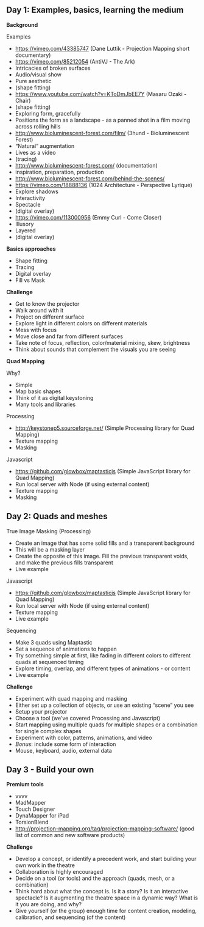 Day 1: Examples, basics, learning the medium
--------------------------------------------

**Background**

Examples

 - https://vimeo.com/43385747 (Dane Luttik - Projection Mapping short documentary) 
 - https://vimeo.com/85212054 (AntiVJ - The Ark)
 - Intricacies of broken surfaces
 - Audio/visual show
 - Pure aesthetic
 - (shape fitting)
 - https://www.youtube.com/watch?v=KToDmJbEE7Y (Masaru Ozaki - Chair)
 - (shape fitting)
 - Exploring form, gracefully
 - Positions the form as a landscape - as a panned shot in a film moving across rolling hills
 - http://www.bioluminescent-forest.com/film/ (3hund - Bioluminescent Forest)
 - “Natural” augmentation
 - Lives as a video
 - (tracing)
 - http://www.bioluminescent-forest.com/ (documentation)
 - inspiration, preparation, production
 - http://www.bioluminescent-forest.com/behind-the-scenes/
 - https://vimeo.com/18888136 (1024 Architecture - Perspective Lyrique)
 - Explore shadows
 - Interactivity
 - Spectacle
 - (digital overlay)
 - https://vimeo.com/113000956 (Emmy Curl - Come Closer)
 - Illusory
 - Layered
 - (digital overlay)

**Basics approaches**

 - Shape fitting
 - Tracing
 - Digital overlay
 - Fill vs Mask

**Challenge**

 - Get to know the projector
 - Walk around with it
 - Project on different surface
 - Explore light in different colors on different materials
 - Mess with focus
 - Move close and far from different surfaces
 - Take note of focus, reflection, color/material mixing, skew, brightness
 - Think about sounds that complement the visuals you are seeing

**Quad Mapping**

Why?
 
 - Simple
 - Map basic shapes
 - Think of it as digital keystoning
 - Many tools and libraries

Processing

 - http://keystonep5.sourceforge.net/ (Simple Processing library for Quad Mapping)
 - Texture mapping
 - Masking

Javascript

 - https://github.com/glowbox/maptasticjs (Simple JavaScript library for Quad Mapping)
 - Run local server with Node (if using external content)
 - Texture mapping
 - Masking




Day 2: Quads and meshes
-----------------------

True Image Masking (Processing)

 - Create an image that has some solid fills and a transparent background
  - This will be a masking layer
 - Create the opposite of this image.  Fill the previous transparent voids, and make the previous fills transparent
 - Live example

Javascript

 - https://github.com/glowbox/maptasticjs (Simple JavaScript library for Quad Mapping)
 - Run local server with Node (if using external content)
 - Texture mapping
 - Live example

Sequencing

 - Make 3 quads using Maptastic
 - Set a sequence of animations to happen
  - Try something simple at first, like fading in different colors to different quads at sequenced timing
 - Explore timing, overlap, and different types of animations - or content
 - Live example

**Challenge**

 - Experiment with quad mapping and masking
 - Either set up a collection of objects, or use an existing “scene” you see
 - Setup your projector
 - Choose a tool (we’ve covered Processing and Javascript)
 - Start mapping using multiple quads for multiple shapes or a combination for single complex shapes
 - Experiment with color, patterns, animations, and video
 - *Bonus*: include some form of interaction
  - Mouse, keyboard, audio, external data





Day 3 - Build your own
----------------------

**Premium tools**

 - vvvv
 - MadMapper
 - Touch Designer
 - DynaMapper for iPad
 - TorsionBlend
 - http://projection-mapping.org/tag/projection-mapping-software/ (good list of common and new software products)

**Challenge**

 - Develop a concept, or identify a precedent work, and start building your own work in the theatre
 - Collaboration is highly encouraged
 - Decide on a tool (or tools) and the approach (quads, mesh, or a combination)
 - Think hard about what the concept is.  Is it a story?  Is it an interactive spectacle? Is it augmenting the theatre space in a dynamic way?  What is it you are doing, and why?
 - Give yourself (or the group) enough time for content creation, modeling, calibration, and sequencing (of the content)
